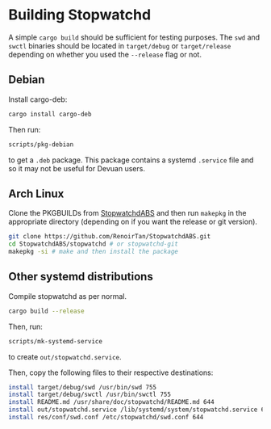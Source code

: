 # Building Stopwatchd

A simple `cargo build` should be sufficient for testing purposes. The `swd` and `swctl` binaries should be located in `target/debug` or `target/release` depending on whether you used the `--release` flag or not.

## Debian

Install cargo-deb:

```bash
cargo install cargo-deb
```

Then run:

```bash
scripts/pkg-debian
```

to get a `.deb` package. This package contains a systemd `.service` file and so it may not be useful for Devuan users.

## Arch Linux

Clone the PKGBUILDs from [StopwatchdABS](https://github.com/RenoirTan/StopwatchdABS) and then run `makepkg` in the appropriate directory (depending on if you want the release or git version).

```bash
git clone https://github.com/RenoirTan/StopwatchdABS.git
cd StopwatchdABS/stopwatchd # or stopwatchd-git
makepkg -si # make and then install the package
```

## Other systemd distributions

Compile stopwatchd as per normal.

```bash
cargo build --release
```

Then, run:

```bash
scripts/mk-systemd-service
```

to create `out/stopwatchd.service`.

Then, copy the following files to their respective destinations:

```bash
install target/debug/swd /usr/bin/swd 755
install target/debug/swctl /usr/bin/swctl 755
install README.md /usr/share/doc/stopwatchd/README.md 644
install out/stopwatchd.service /lib/systemd/system/stopwatchd.service 644
install res/conf/swd.conf /etc/stopwatchd/swd.conf 644
```